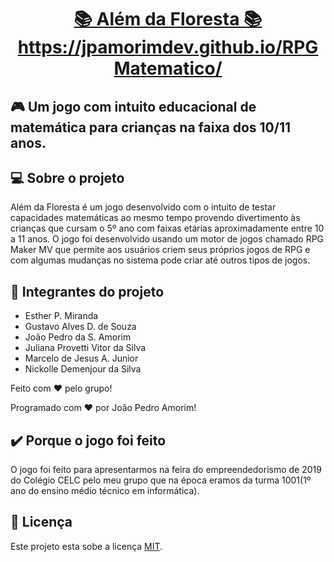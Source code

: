 <h1 align="center">
     <a href="https://jpamorimdev.github.io/RPGMatematico/" target="_blank" alt="Site do jogo">📚 Além da Floresta 📚 https://jpamorimdev.github.io/RPGMatematico/</a>
</h1>

<h2>
    🎮 Um jogo com intuito educacional de matemática para crianças na faixa dos 10/11 anos.
</h2>

## 💻 Sobre o projeto

Além da Floresta é um jogo desenvolvido com o intuito de testar capacidades matemáticas ao mesmo tempo provendo divertimento às crianças que cursam o 5º ano com faixas etárias aproximadamente entre 10 a 11 anos. O jogo foi desenvolvido usando um motor de jogos chamado RPG Maker MV que permite aos usuários criem seus próprios jogos de RPG e com algumas mudanças no sistema pode criar até outros tipos de jogos.

## 🤵 Integrantes do projeto

<ul> 
<li>Esther P. Miranda</li>
<li>Gustavo Alves D. de Souza</li>
<li>João Pedro da S. Amorim</li>
<li>Juliana Provetti Vitor da Silva</li>
<li>Marcelo de Jesus A. Junior</li>
<li>Nickolle Demenjour da Silva</li>
</ul>

Feito com ❤️ pelo grupo! 

Programado com ❤️ por João Pedro Amorim!

## ✔️ Porque o jogo foi feito
O jogo foi feito para apresentarmos na feira do empreendedorismo de 2019 do Colégio CELC pelo meu grupo que na época eramos da turma 1001(1º ano do ensino médio técnico em informática).

## 📝 Licença

Este projeto esta sobe a licença [MIT](./LICENSE).
